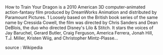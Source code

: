 How to Train Your Dragon is a 2010 American 3D computer-animated action-fantasy 
film produced by DreamWorks Animation and distributed by Paramount Pictures.
1 Loosely based on the British book series of the same name by Cressida Cowell, 
the film was directed by Chris Sanders and Dean DeBlois, the duo who directed 
Disney's Lilo & Stitch. It stars the voices of Jay Baruchel, Gerard Butler, 
Craig Ferguson, America Ferrera, Jonah Hill, T.J. Miller, Kristen Wiig, and 
Christopher Mintz-Plasse...

source : Wikipedia
